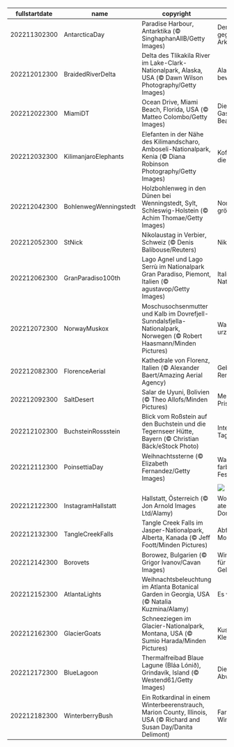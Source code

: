 |fullstartdate|name|copyright|title|image|
|--|--|--|--|--|
202211302300|AntarcticaDay|Paradise Harbour, Antarktika (© SinghaphanAllB/Getty Images)|Der Kontinent gegenüber der Arktis|![](/de-DE/2022/12/202211302300AntarcticaDay.jpg)|
202212012300|BraidedRiverDelta|Delta des Tlikakila River im Lake-Clark-Nationalpark, Alaska, USA (© Dawn Wilson Photography/Getty Images)|Alaskas Schönheit bewahren|![](/de-DE/2022/12/202212012300BraidedRiverDelta.jpg)|
202212022300|MiamiDT|Ocean Drive, Miami Beach, Florida, USA (© Matteo Colombo/Getty Images)|Die Kunstwelt zu Gast in Miami Beach|![](/de-DE/2022/12/202212022300MiamiDT.jpg)|
202212032300|KilimanjaroElephants|Elefanten in der Nähe des Kilimandscharo, Amboseli-Nationalpark, Kenia (© Diana Robinson Photography/Getty Images)|Koffer gepackt für die Reise|![](/de-DE/2022/12/202212032300KilimanjaroElephants.jpg)|
202212042300|BohlenwegWenningstedt|Holzbohlenweg in den Dünen bei Wenningstedt, Sylt, Schleswig-Holstein (© Achim Thomae/Getty Images)|Nordfrieslands größte Insel|![](/de-DE/2022/12/202212042300BohlenwegWenningstedt.jpg)|
202212052300|StNick|Nikolaustag in Verbier, Schweiz (© Denis Balibouse/Reuters)|Nikolaus-Slalom|![](/de-DE/2022/12/202212052300StNick.jpg)|
202212062300|GranParadiso100th|Lago Agnel und Lago Serrù im Nationalpark Gran Paradiso, Piemont, Italien (© agustavop/Getty Images)|Italiens ältester Nationalpark|![](/de-DE/2022/12/202212062300GranParadiso100th.jpg)|
202212072300|NorwayMuskox|Moschusochsenmutter und Kalb im Dovrefjell-Sunndalsfjella-Nationalpark, Norwegen (© Robert Haasmann/Minden Pictures)|Was sind das für urzeitliche Tiere?|![](/de-DE/2022/12/202212072300NorwayMuskox.jpg)|
202212082300|FlorenceAerial|Kathedrale von Florenz, Italien (© Alexander Baert/Amazing Aerial Agency)|Geburtsstätte der Renaissance|![](/de-DE/2022/12/202212082300FlorenceAerial.jpg)|
202212092300|SaltDesert|Salar de Uyuni, Bolivien (© Theo Allofs/Minden Pictures)|Mehr als eine Prise Salz|![](/de-DE/2022/12/202212092300SaltDesert.jpg)|
202212102300|BuchsteinRossstein|Blick vom Roßstein auf den Buchstein und die Tegernseer Hütte, Bayern (© Christian Bäck/eStock Photo)|Internationaler Tag der Berge|![](/de-DE/2022/12/202212102300BuchsteinRossstein.jpg)|
202212112300|PoinsettiaDay|Weihnachtssterne (© Elizabeth Fernandez/Getty Images)|Was sind das für farbenfrohe Festtagsblumen?|![](/de-DE/2022/12/202212112300PoinsettiaDay.jpg)|
||||![](/de-DE/2022/12/.jpg)|
202212122300|InstagramHallstatt|Hallstatt, Österreich (© Jon Arnold Images Ltd/Alamy)|Wo liegt dieses atemberaubende Dorf?|![](/de-DE/2022/12/202212122300InstagramHallstatt.jpg)|
202212132300|TangleCreekFalls|Tangle Creek Falls im Jasper-Nationalpark, Alberta, Kanada (© Jeff Foott/Minden Pictures)|Abfluss der Rocky Mountains|![](/de-DE/2022/12/202212132300TangleCreekFalls.jpg)|
202212142300|Borovets|Borowez, Bulgarien (© Grigor Ivanov/Cavan Images)|Winterwunderland für Ihren Geldbeutel|![](/de-DE/2022/12/202212142300Borovets.jpg)|
202212152300|AtlantaLights|Weihnachtsbeleuchtung im Atlanta Botanical Garden in Georgia, USA (© Natalia Kuzmina/Alamy)|Es werde Licht!|![](/de-DE/2022/12/202212152300AtlantaLights.jpg)|
202212162300|GlacierGoats|Schneeziegen im Glacier-Nationalpark, Montana, USA (© Sumio Harada/Minden Pictures)|Kuschelige Kletterkünstler|![](/de-DE/2022/12/202212162300GlacierGoats.jpg)|
202212172300|BlueLagoon|Thermalfreibad Blaue Lagune (Bláa Lónið), Grindavík, Island (© Westend61/Getty Images)|Die Heilkraft des Abwassers|![](/de-DE/2022/12/202212172300BlueLagoon.jpg)|
202212182300|WinterberryBush|Ein Rotkardinal in einem Winterbeerenstrauch, Marion County, Illinois, USA (© Richard and Susan Day/Danita Delimont)|Farbtupfen in der Winterlandschaft|![](/de-DE/2022/12/202212182300WinterberryBush.jpg)|
